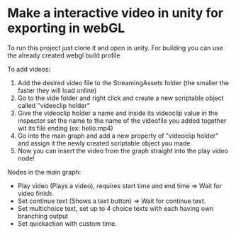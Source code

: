 <H1>Make a interactive video in unity for exporting in webGL</H1>
To run this project just clone it and open in unity.
For building you can use the already created webgl build profile 


To add videos:
1. Add the desired video file to the StreamingAssets folder (the smaller the faster they will load online)
2. Go to the vide folder and right click and create a new scriptable object called "videoclip holder"
3. Give the videoclip holder a name and inside its videoclip value in the inspector set the name to the name of the videofile you added together wit its file ending (ex: hello.mp4)
4. Go into the main graph and add a new property of "videoclip holder" and assign it the newly created scriptable object you made
5. Now you can insert the video from the graph straight into the play video node!

Nodes in the main graph:
* Play video (Plays a video), requires start time and end time => Wait for video finish.
* Set continue text (Shows a text button) => Wait for continue text.
* Set multichoice text, set up to 4 choice texts with each having own branching output
* Set quickaction with custom time.
  

